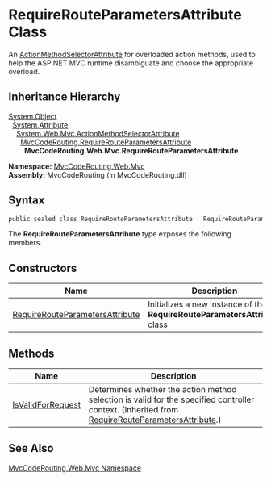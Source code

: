 RequireRouteParametersAttribute Class
=====================================
An [ActionMethodSelectorAttribute][1] for overloaded action methods, used to help the ASP.NET MVC runtime disambiguate and choose the appropriate overload.


Inheritance Hierarchy
---------------------
[System.Object][2]  
  [System.Attribute][3]  
    [System.Web.Mvc.ActionMethodSelectorAttribute][1]  
      [MvcCodeRouting.RequireRouteParametersAttribute][4]  
        **MvcCodeRouting.Web.Mvc.RequireRouteParametersAttribute**  

**Namespace:** [MvcCodeRouting.Web.Mvc][5]  
**Assembly:** MvcCodeRouting (in MvcCodeRouting.dll)

Syntax
------

```csharp
public sealed class RequireRouteParametersAttribute : RequireRouteParametersAttribute
```

The **RequireRouteParametersAttribute** type exposes the following members.


Constructors
------------

Name                                 | Description                                                                 
------------------------------------ | --------------------------------------------------------------------------- 
[RequireRouteParametersAttribute][6] | Initializes a new instance of the **RequireRouteParametersAttribute** class 


Methods
-------

Name                   | Description                                                                                                                                          
---------------------- | ---------------------------------------------------------------------------------------------------------------------------------------------------- 
[IsValidForRequest][7] | Determines whether the action method selection is valid for the specified controller context. (Inherited from [RequireRouteParametersAttribute][4].) 


See Also
--------
[MvcCodeRouting.Web.Mvc Namespace][5]  

[1]: http://msdn.microsoft.com/en-us/library/dd470807
[2]: http://msdn.microsoft.com/en-us/library/e5kfa45b
[3]: http://msdn.microsoft.com/en-us/library/e8kc3626
[4]: ../../MvcCodeRouting/RequireRouteParametersAttribute/README.md
[5]: ../README.md
[6]: _ctor.md
[7]: ../../MvcCodeRouting/RequireRouteParametersAttribute/IsValidForRequest.md
